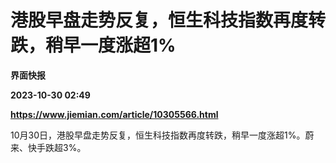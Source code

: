 # 港股早盘走势反复，恒生科技指数再度转跌，稍早一度涨超1%
**界面快报**

**2023-10-30 02:49**

**https://www.jiemian.com/article/10305566.html**

10月30日，港股早盘走势反复，恒生科技指数再度转跌，稍早一度涨超1%。蔚来、快手跌超3%。